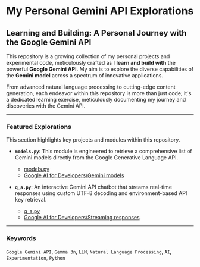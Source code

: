 # My Personal Gemini API Explorations

## Learning and Building: A Personal Journey with the Google Gemini API

This repository is a growing collection of my personal projects and experimental code, meticulously crafted as I **learn and build with** the powerful **Google Gemini API**. My aim is to explore the diverse capabilities of the **Gemini model** across a spectrum of innovative applications.

From advanced natural language processing to cutting-edge content generation, each endeavor within this repository is more than just code; it's a dedicated learning exercise, meticulously documenting my journey and discoveries with the Gemini API.

---

### Featured Explorations

This section highlights key projects and modules within this repository.

* **`models.py`**: This module is engineered to retrieve a comprehensive list of Gemini models directly from the Google Generative Language API.
    * [models.py](./src/models.py)
    * [Google AI for Developers/Gemini models](https://ai.google.dev/gemini-api/docs/models)

* **`q_a.py`**: An interactive Gemini API chatbot that streams real-time responses using custom UTF-8 decoding and environment-based API key retrieval.
    * [q_a.py](./src/q_a.py)
    * [Google AI for Developers/Streaming responses](https://ai.google.dev/gemini-api/docs/text-generation#rest_5)

---

### Keywords

`Google Gemini API`, `Gemma 3n`, `LLM`, `Natural Language Processing`, `AI`, `Experimentation`, `Python`
